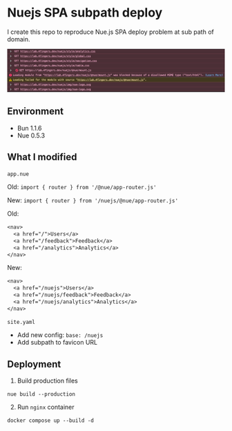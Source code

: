 # Nuejs SPA subpath deploy

I create this repo to reproduce Nue.js SPA deploy problem at sub path of domain.

![Issue](issue.png)

## Environment

- Bun 1.1.6
- Nue 0.5.3

## What I modified

`app.nue`

Old:
`import { router } from '/@nue/app-router.js'`

New:
`import { router } from '/nuejs/@nue/app-router.js'`

Old:

```
<nav>
  <a href="/">Users</a>
  <a href="/feedback">Feedback</a>
  <a href="/analytics">Analytics</a>
</nav>
```

New:

```
<nav>
  <a href="/nuejs">Users</a>
  <a href="/nuejs/feedback">Feedback</a>
  <a href="/nuejs/analytics">Analytics</a>
</nav>
```

`site.yaml`

- Add new config: `base: /nuejs`
- Add subpath to favicon URL

## Deployment

1. Build production files

```
nue build --production
```

2. Run `nginx` container

```
docker compose up --build -d
```
